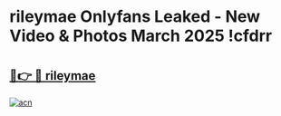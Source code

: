 # rileymae Onlyfans Leaked - New Video & Photos March 2025 !cfdrr

# <h2><a href="https://ke26ue.iuczelnia.edu.pl?title=rileymae&ref=cfdrr">🔗👉 🔴 rileymae</a></h2>

[![acn](https://github.com/user-attachments/assets/0f9c940e-d8b0-45ae-aac7-cd30a18b3e1c)](https://ke26ue.iuczelnia.edu.pl?title=rileymae&ref=cfdrr)

